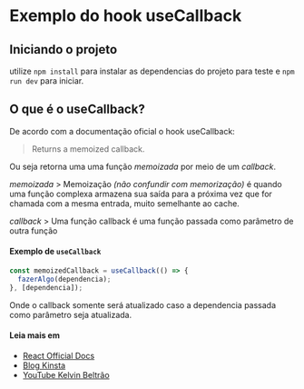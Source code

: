 # Exemplo do hook useCallback

## Iniciando o projeto

utilize
`npm install`
para instalar as dependencias do projeto para teste e `npm run dev` para iniciar.

## O que é o useCallback?

De acordo com a documentação oficial o hook useCallback:

> Returns a memoized callback.

Ou seja retorna uma uma função _memoizada_ por meio de um _callback_.

_memoizada_ > Memoização _(não confundir com memorização)_ é quando uma função complexa armazena sua saída para a próxima vez que for chamada com a mesma entrada, muito semelhante ao cache.

_callback_ > Uma função callback é uma função passada como parâmetro de outra função

#### Exemplo de `useCallback`

```js
const memoizedCallback = useCallback(() => {
  fazerAlgo(dependencia);
}, [dependencia]);
```

Onde o callback somente será atualizado caso a dependencia passada como parâmetro seja atualizada.

#### Leia mais em

- [React Official Docs](https://reactjs.org/docs/hooks-reference.html#usecallback)
- [Blog Kinsta](https://kinsta.com/pt/blog/usecallback-react/)
- [YouTube Kelvin Beltrão](https://youtu.be/c6QO8ePE_a8)
